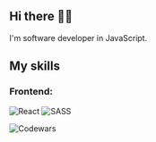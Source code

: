 <h2>Hi there 👋🏻</h2>

I'm software developer in JavaScript.

<h2>My skills</h2>
<h3>Frontend:</h3>

![React](https://img.shields.io/badge/react-%2320232a.svg?style=for-the-badge&logo=react&logoColor=%2361DAFB)
![SASS](https://img.shields.io/badge/SASS-hotpink.svg?style=for-the-badge&logo=SASS&logoColor=white)



![Codewars](https://www.codewars.com/users/fitzy/badges/large)
